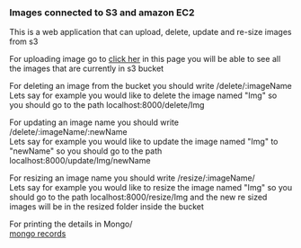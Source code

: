 ### Images connected to S3 and amazon EC2

This is a web application that can upload, delete, update and re-size images from s3

For uploading image go to [click her](http://localhost:8000/) in this page you will be able to see all the images that are currently in s3 bucket

For deleting an image from the bucket you should write /delete/:imageName  
Lets say for example you would like to delete the image named "Img" so you should go to the path localhost:8000/delete/Img

For updating an image name you should write /delete/:imageName/:newName  
Lets say for example you would like to update the image named "Img" to "newName" so you should go to the path localhost:8000/update/Img/newName

For resizing an image name you should write /resize/:imageName/  
Lets say for example you would like to resize the image named "Img" so you should go to the path localhost:8000/resize/Img and the new re sized images will be in the resized folder inside the bucket

For printing the details in Mongo/  
[mongo records](localhost:8000/getMongo)
